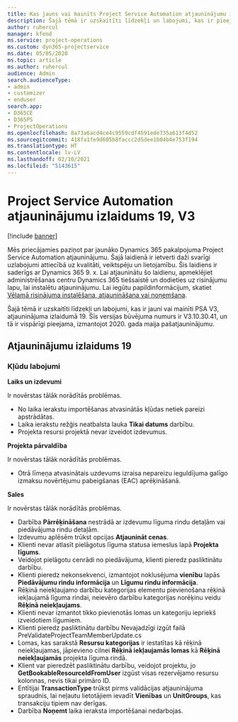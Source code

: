 ```yaml
---
title: Kas jauns vai mainīts Project Service Automation atjauninājumu izlaidumā 19, V3
description: Šajā tēmā ir uzskaitīti līdzekļi un labojumi, kas ir pieejami Project Service Automation atjauninājumu izlaidumā 19, V3.
author: ruhercul
manager: kfend
ms.service: project-operations
ms.custom: dyn365-projectservice
ms.date: 05/05/2020
ms.topic: article
ms.author: ruhercul
audience: Admin
search.audienceType:
- admin
- customizer
- enduser
search.app:
- D365CE
- D365PS
- ProjectOperations
ms.openlocfilehash: 8a73a6acd4ce4c9559cdf4591ede735a613f4d52
ms.sourcegitcommit: 418fa1fe9d605b8faccc2d5dee1b04b4e753f194
ms.translationtype: HT
ms.contentlocale: lv-LV
ms.lasthandoff: 02/10/2021
ms.locfileid: "5143615"
---
```

# <a name="project-service-automation-update-release-19-v3"></a>Project Service Automation atjauninājumu izlaidums 19, V3

[!include [banner](../includes/psa-now-project-operations.md)]

Mēs priecājamies paziņot par jaunāko Dynamics 365 pakalpojuma Project Service Automation atjauninājumu. Šajā laidienā ir ietverti daži svarīgi uzlabojumi attiecībā uz kvalitāti, veiktspēju un lietojamību. Šis laidiens ir saderīgs ar Dynamics 365 9. x. Lai atjauninātu šo laidienu, apmeklējiet administrēšanas centru Dynamics 365 tiešsaistē un dodieties uz risinājumu lapu, lai instalētu atjauninājumu. Lai iegūtu papildinformācijum, skatiet [Vēlamā risinājuma instalēšana, atjaunināšana vai noņemšana](https://docs.microsoft.com/power-platform/admin/install-remove-preferred-solution).

Šajā tēmā ir uzskaitīti līdzekļi un labojumi, kas ir jauni vai mainīti PSA V3, atjauninājuma izlaidumā 19. Šīs versijas būvējuma numurs ir V3.10.30.41, un tā ir vispārīgi pieejama, izmantojot 2020. gada maija pašatjauninājumu.

## <a name="update-release-19"></a>Atjauninājumu izlaidums 19

### <a name="bug-fixes"></a>Kļūdu labojumi

**Laiks un izdevumi**

Ir novērstas tālāk norādītās problēmas. 

- No laika ierakstu importēšanas atvasinātās kļūdas netiek pareizi apstrādātas.
- Laika ierakstu režģis neatbalsta lauka **Tikai datums** darbību.
- Projekta resursi projektā nevar izveidot izdevumus.

**Projekta pārvaldība**

Ir novērstas tālāk norādītās problēmas. 

-  Otrā līmeņa atvasinātais uzdevums izraisa nepareizu ieguldījuma galīgo izmaksu novērtējumu pabeigšanas (EAC) aprēķināšanā.

**Sales**

Ir novērstas tālāk norādītās problēmas. 

- Darbība **Pārrēķināšana** nestrādā ar izdevumu līguma rindu detaļām vai piedāvājuma rindu detaļām.
- Izdevumu aplēsēm trūkst opcijas **Atjaunināt cenas**.
-  Klienti nevar atlasīt pielāgotus līguma statusa iemeslus lapā **Projekta līgums**.
- Veidojot pielāgotu cenrādi no piedāvājuma, klienti pieredz pasliktinātu darbību.
- Klienti pieredz nekonsekvenci, izmantojot noklusējuma **vienību** lapās **Piedāvājumu rindu informācija** un **Līgumu rindu informācija**.
- Rēķinā neiekļaujamo darbību kategorijas elementu pievienošana rēķinā iekļaujamā līguma rindai, neievēro darbību kategorijas norēķinu veidu **Rēķinā neiekļaujams**.
- Klienti nevar izmantot tikko pievienotās lomas un kategoriju iepriekš izveidotiem līgumiem.
- Klienti pieredz pasliktinātu darbību Nevajadzīgi izgūt failā PreValidateProjectTeamMemberUpdate.cs
- Lomas, kas sarakstā **Resursu kategorijas** ir iestatītas kā rēķinā neiekļaujamas, jāpievieno cilnei **Rēķinā iekļaujamās lomas** kā **Rēķinā neiekļaujamās** projekta līguma rindā.
- Klient var pieredzēt pasliktinātu darbību, veidojot projektu, jo **GetBookableResourceIdFromUser** izgūst visas rezervējamo resursu kolonnas, nevis tikai primāro ID.
- Entītijai **TransactionType** trūkst pirms validācijas atjauninājuma spraudnis, lai neļautu lietotājiem ievadīt **Vienības** un **UnitGroups**, kas transakciju tipiem nav derīgas.
- Darbība **Noņemt** laika ieraksta importēšanai nedarbojas.
